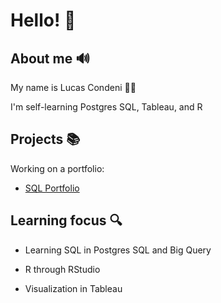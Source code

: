 # Hello! :wave:

## About me  :loud_sound:

My name is Lucas Condeni 🧔‍♂️  

I'm self-learning Postgres SQL, Tableau, and R 

## Projects  :books:

Working on a portfolio: 

  - [SQL Portfolio](https://github.com/BigMadBoi/SQL-Portfolio "SQL Portfolio")

## Learning focus  :mag:

- Learning SQL in Postgres SQL and Big Query

- R through RStudio 

- Visualization in Tableau

<!---
LucCondeni/LucCondeni is a ✨ special ✨ repository because its `README.md` (this file) appears on your GitHub profile.
You can click the Preview link to take a look at your changes.
--->
